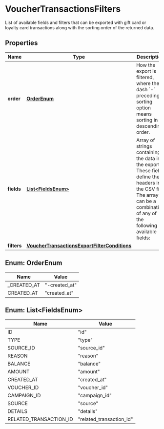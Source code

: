 

# VoucherTransactionsFilters

List of available fields and filters that can be exported with gift card or loyalty card transactions along with the sorting order of the returned data.

## Properties

| Name | Type | Description |
|------------ | ------------- | ------------- |
|**order** | [**OrderEnum**](#OrderEnum) | How the export is filtered, where the dash &#x60;-&#x60; preceding a sorting option means sorting in a descending order. |
|**fields** | [**List&lt;FieldsEnum&gt;**](#List&lt;FieldsEnum&gt;) | Array of strings containing the data in the export. These fields define the headers in the CSV file. The array can be a combination of any of the following available fields:  | **Field** | **Definition** | **Example Export** | |:---|:---|:---| | id | Unique transaction ID. | vtx_0cb7811f1c07765800 | | type | Transaction type. | - &#x60;CREDITS_REMOVAL&#x60; &lt;br&gt; - &#x60;CREDITS_ADDITION&#x60; &lt;br&gt; - &#x60;CREDITS_REFUND&#x60; &lt;br&gt; - &#x60;CREDITS_REDEMPTION&#x60; &lt;br&gt; - &#x60;POINTS_ACCRUAL&#x60;&lt;br&gt; - &#x60;POINTS_REDEMPTION&#x60;&lt;br&gt; - &#x60;POINTS_REFUND&#x60;&lt;br&gt; - &#x60;POINTS_ADDITION&#x60;&lt;br&gt; - &#x60;POINTS_REMOVAL&#x60;&lt;br&gt; - &#x60;POINTS_EXPIRATION&#x60;&lt;br&gt; - &#x60;POINTS_TRANSFER_IN&#x60;&lt;br&gt; - &#x60;POINTS_TRANSFER_OUT&#x60; | | source_id | Unique transaction source ID. | 8638 | | reason | Contains the reason for the transaction if one was included originally. |  | | balance | The gift card or loyalty card balance after the transaction. |  | | amount | The amount of gift card or loyalty card credits being allocated during the transaction. This value can either be negative or positive depending on the nature of the transaction. |  | | created_at | Timestamp in ISO 8601 format representing the date and time when the transaction was created. | 2022-03-09T09:16:32.521Z  | | voucher_id | Unique Voucher ID. | v_dky7ksKfPX50Wb2Bxvcoeb1xT20b6tcp | | campaign_id | Parent campaign ID. | camp_FNYR4jhqZBM9xTptxDGgeNBV | | source|  Channel through which the transaction was initiated. | API | | details | More detailed information stored in the form of a JSON. | Provides more details related to the transaction in the form of an object. | | related_transaction_id | Unique transaction ID related to a receiver/donor card in the case of a points transfer from/to another card. | vtx_0c9afe802593b34b80 | |
|**filters** | [**VoucherTransactionsExportFilterConditions**](VoucherTransactionsExportFilterConditions.md) |  |



## Enum: OrderEnum

| Name | Value |
|---- | -----|
| _CREATED_AT | &quot;-created_at&quot; |
| CREATED_AT | &quot;created_at&quot; |



## Enum: List&lt;FieldsEnum&gt;

| Name | Value |
|---- | -----|
| ID | &quot;id&quot; |
| TYPE | &quot;type&quot; |
| SOURCE_ID | &quot;source_id&quot; |
| REASON | &quot;reason&quot; |
| BALANCE | &quot;balance&quot; |
| AMOUNT | &quot;amount&quot; |
| CREATED_AT | &quot;created_at&quot; |
| VOUCHER_ID | &quot;voucher_id&quot; |
| CAMPAIGN_ID | &quot;campaign_id&quot; |
| SOURCE | &quot;source&quot; |
| DETAILS | &quot;details&quot; |
| RELATED_TRANSACTION_ID | &quot;related_transaction_id&quot; |



